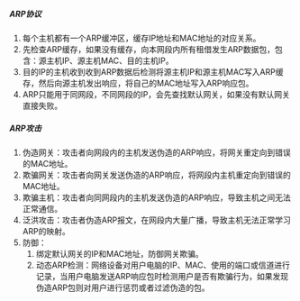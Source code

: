 ##### ARP协议

1. 每个主机都有一个ARP缓冲区，缓存IP地址和MAC地址的对应关系。
2. 先检查ARP缓存，如果没有缓存，向本网段内所有租借发生ARP数据包，包含：源主机IP、源主机MAC、目的主机IP。
3. 目的IP的主机收到收到ARP数据后检测将源主机IP和源主机MAC写入ARP缓存，然后向源主机发出响应，将自己的MAC地址写入ARP响应包。
4. ARP只能用于同网段，不同网段的IP，会先查找默认网关，如果没有默认网关直接失败。

##### ARP攻击

1. 伪造网关：攻击者向网段内的主机发送伪造的ARP响应，将网关重定向到错误的MAC地址。
2. 欺骗网关：攻击者向网关发送伪造的ARP响应，将网段内主机重定向到错误的MAC地址。
3. 欺骗主机：攻击者向同网段内的主机发送伪造的ARP响应，导致主机之间无法正常通信。
4. 泛洪攻击：攻击者伪造ARP报文，在网段内大量广播，导致主机无法正常学习ARP的映射。
5. 防御：
   1. 绑定默认网关的IP和MAC地址，防御网关欺骗。
   2. 动态ARP检测：网络设备对用户电脑的IP、MAC、使用的端口或信道进行记录，当用户电脑发送ARP响应包时检测用户是否有欺骗行为，如果发现伪造ARP包则对用户进行惩罚或者过滤伪造的包。